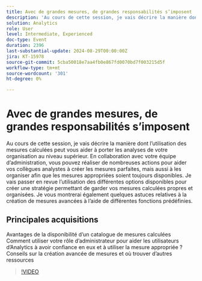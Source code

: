 ```yaml
---
title: Avec de grandes mesures, de grandes responsabilités s’imposent
description: 'Au cours de cette session, je vais décrire la manière dont l’utilisation des mesures calculées peut vous aider à porter les analyses de votre organisation au niveau supérieur. En collaboration avec votre équipe d’administration, vous pouvez réaliser de nombreuses actions pour aider vos collègues analystes à créer les mesures parfaites, mais aussi à les organiser afin que les mesures appropriées soient toujours disponibles. Je vais passer en revue l’utilisation des différentes options disponibles pour créer une stratégie permettant de garder vos mesures calculées propres et organisées. Je vous montrerai également quelques astuces relatives à la création de mesures avancées à l’aide de différentes fonctions prédéfinies. Avantages de la disponibilité d’un catalogue de mesures calculées : comment utiliser votre rôle d’administrateur pour aider les utilisateurs d’Analytics à avoir confiance en eux en utilisant les bonnes mesures Conseils sur la création de mesures avancées et où trouver plus de ressources'
solution: Analytics
role: User
level: Intermediate, Experienced
doc-type: Event
duration: 2396
last-substantial-update: 2024-08-29T00:00:00Z
jira: KT-15978
source-git-commit: 5cba50018e7aa4fb0e867fd0070bd7f003215d5f
workflow-type: tm+mt
source-wordcount: '301'
ht-degree: 0%

---
```



# Avec de grandes mesures, de grandes responsabilités s’imposent

Au cours de cette session, je vais décrire la manière dont l’utilisation des mesures calculées peut vous aider à porter les analyses de votre organisation au niveau supérieur. En collaboration avec votre équipe d’administration, vous pouvez réaliser de nombreuses actions pour aider vos collègues analystes à créer les mesures parfaites, mais aussi à les organiser afin que les mesures appropriées soient toujours disponibles. Je vais passer en revue l’utilisation des différentes options disponibles pour créer une stratégie permettant de garder vos mesures calculées propres et organisées. Je vous montrerai également quelques astuces relatives à la création de mesures avancées à l’aide de différentes fonctions prédéfinies.

## Principales acquisitions

Avantages de la disponibilité d’un catalogue de mesures calculées
Comment utiliser votre rôle d’administrateur pour aider les utilisateurs d’Analytics à avoir confiance en eux et à utiliser la mesure appropriée ?
Conseils sur la création avancée de mesures et où trouver d’autres ressources

>[!VIDEO](https://video.tv.adobe.com/v/3432750/?learn=on)
